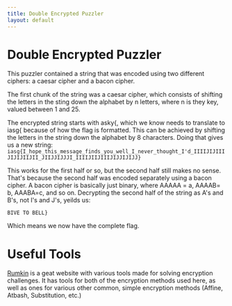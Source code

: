```yaml
---
title: Double Encrypted Puzzler
layout: default
---
```

# Double Encrypted Puzzler
This puzzler contained a string that was encoded using
two different ciphers: a caesar cipher and a bacon cipher.

The first chunk of the string was a caesar cipher, which consists 
of shifting the letters in the sting down the alphabet by n 
letters, where n is they key, valued between 1 and 25.

The encrypted string starts with asky{, which we know needs to translate
to iasg{ because of how the flag is formatted. This can be achieved by shifting the letters 
in the string down the alphabet by 8 characters. Doing that gives us a new string: 
`iasg{I_hope_this_message_finds_you_well_I_never_thought_I'd_IIIIJIJIIIJIJIJIIJII_JIIJJIJJJI_IIIIJIIJIIIJIJJIJIJJ}` 

This works for the first half or so, but the second half still makes no sense. That's because the second half was
encoded separately using a bacon cipher. A bacon cipher is basically just binary, where AAAAA = a,
AAAAB= b, AAABA=c, and so on. Decrypting the second half of the string as A's and B's, not I's and J's, yeilds us:

`BIVE TO BELL}`

Which means we now have the complete flag.



# Useful Tools
[Rumkin](http://rumkin.com/tools/) is a geat website with various tools  made for solving
encryption challenges. It has tools for both of the encryption methods used here, as well
as ones for various other common, simple encryption methods (Affine, Atbash, Substitution, etc.)
